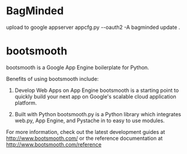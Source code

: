 BagMinded
=========

upload to google appserver
appcfg.py --oauth2 -A bagminded update .


bootsmooth
==========

bootsmooth is a Google App Engine boilerplate for Python.

Benefits of using bootsmooth include:

1. Develop Web Apps on App Engine
bootsmooth is a starting point to quickly build your next app on Google's scalable cloud application platform.

2. Built with Python
bootsmooth.py is a Python library which integrates web.py, App Engine, and Pystache in to easy to use modules.

For more information, check out the latest development guides at http://www.bootsmooth.com/ or the reference documentation at http://www.bootsmooth.com/reference
